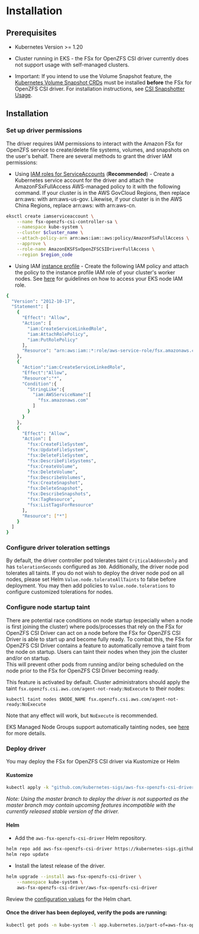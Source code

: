 # Installation

## Prerequisites

* Kubernetes Version >= 1.20
* Cluster running in EKS - the FSx for OpenZFS CSI driver currently does not support usage with self-managed clusters.

* Important: If you intend to use the Volume Snapshot feature, the [Kubernetes Volume Snapshot CRDs](https://github.com/kubernetes-csi/external-snapshotter/tree/master/client/config/crd) must be installed **before** the FSx for OpenZFS CSI driver. For installation instructions, see [CSI Snapshotter Usage](https://github.com/kubernetes-csi/external-snapshotter#usage).

## Installation
### Set up driver permissions
The driver requires IAM permissions to interact with the Amazon FSx for OpenZFS service to create/delete file systems, volumes, and snapshots on the user's behalf. 
There are several methods to grant the driver IAM permissions:
* Using [IAM roles for ServiceAccounts](https://docs.aws.amazon.com/eks/latest/userguide/iam-roles-for-service-accounts.html) (**Recommended**) - Create a Kubernetes service account for the driver and attach the AmazonFSxFullAccess AWS-managed policy to it with the following command. If your cluster is in the AWS GovCloud Regions, then replace arn:aws: with arn:aws-us-gov. Likewise, if your cluster is in the AWS China Regions, replace arn:aws: with arn:aws-cn.
```sh
eksctl create iamserviceaccount \
    --name fsx-openzfs-csi-controller-sa \
    --namespace kube-system \
    --cluster $cluster_name \
    --attach-policy-arn arn:aws:iam::aws:policy/AmazonFSxFullAccess \
    --approve \
    --role-name AmazonEKSFSxOpenZFSCSIDriverFullAccess \
    --region $region_code
```

* Using IAM [instance profile](https://docs.aws.amazon.com/IAM/latest/UserGuide/id_roles_use_switch-role-ec2_instance-profiles.html) - Create the following IAM policy and attach the policy to the instance profile IAM role of your cluster's worker nodes. 
See [here](https://docs.aws.amazon.com/eks/latest/userguide/create-node-role.html) for guidelines on how to access your EKS node IAM role.
```sh
{
  "Version": "2012-10-17",
  "Statement": [
    {
      "Effect": "Allow",
      "Action": [
        "iam:CreateServiceLinkedRole",
        "iam:AttachRolePolicy",
        "iam:PutRolePolicy"
      ],
      "Resource": "arn:aws:iam::*:role/aws-service-role/fsx.amazonaws.com/*"
    },
    {
      "Action":"iam:CreateServiceLinkedRole",
      "Effect":"Allow",
      "Resource":"*",
      "Condition":{
        "StringLike":{
          "iam:AWSServiceName":[
            "fsx.amazonaws.com"
          ]
        }
      }
    },
    {
      "Effect": "Allow",
      "Action": [
        "fsx:CreateFileSystem",
        "fsx:UpdateFileSystem",
        "fsx:DeleteFileSystem",
        "fsx:DescribeFileSystems",
        "fsx:CreateVolume",
        "fsx:DeleteVolume",
        "fsx:DescribeVolumes",
        "fsx:CreateSnapshot",
        "fsx:DeleteSnapshot",
        "fsx:DescribeSnapshots",
        "fsx:TagResource",
        "fsx:ListTagsForResource"
      ],
      "Resource": ["*"]
    }
  ]
}
```

### Configure driver toleration settings
By default, the driver controller pod tolerates taint `CriticalAddonsOnly` and has `tolerationSeconds` configured as `300`. 
Additionally, the driver node pod tolerates all taints. 
If you do not wish to deploy the driver node pod on all nodes, please set Helm `Value.node.tolerateAllTaints` to false before deployment. 
You may then add policies to `Value.node.tolerations` to configure customized tolerations for nodes.

### Configure node startup taint
There are potential race conditions on node startup (especially when a node is first joining the cluster) 
where pods/processes that rely on the FSx for OpenZFS CSI Driver can act on a node before the FSx for OpenZFS CSI Driver is able to start up and become fully ready. 
To combat this, the FSx for OpenZFS CSI Driver contains a feature to automatically remove a taint from the node on startup. 
Users can taint their nodes when they join the cluster and/or on startup.  
This will prevent other pods from running and/or being scheduled on the node prior to the FSx for OpenZFS CSI Driver becoming ready.

This feature is activated by default. Cluster administrators should apply the taint `fsx.openzfs.csi.aws.com/agent-not-ready:NoExecute` to their nodes:
```shell
kubectl taint nodes $NODE_NAME fsx.openzfs.csi.aws.com/agent-not-ready:NoExecute
```
Note that any effect will work, but `NoExecute` is recommended. 

EKS Managed Node Groups support automatically tainting nodes, see [here](https://docs.aws.amazon.com/eks/latest/userguide/node-taints-managed-node-groups.html) for more details.

### Deploy driver
You may deploy the FSx for OpenZFS CSI driver via Kustomize or Helm

#### Kustomize
```sh
kubectl apply -k "github.com/kubernetes-sigs/aws-fsx-openzfs-csi-driver/deploy/kubernetes/overlays/stable/?ref=release-0.1"
```

*Note: Using the master branch to deploy the driver is not supported as the master branch may contain upcoming features incompatible with the currently released stable version of the driver.*

#### Helm
- Add the `aws-fsx-openzfs-csi-driver` Helm repository.
```sh
helm repo add aws-fsx-openzfs-csi-driver https://kubernetes-sigs.github.io/aws-fsx-openzfs-csi-driver
helm repo update
```

- Install the latest release of the driver.
```sh
helm upgrade --install aws-fsx-openzfs-csi-driver \
    --namespace kube-system \
    aws-fsx-openzfs-csi-driver/aws-fsx-openzfs-csi-driver
```

Review the [configuration values](https://github.com/kubernetes-sigs/aws-fsx-openzfs-csi-driver/blob/master/charts/aws-fsx-openzfs-csi-driver/values.yaml) for the Helm chart.

#### Once the driver has been deployed, verify the pods are running:
```sh
kubectl get pods -n kube-system -l app.kubernetes.io/part-of=aws-fsx-openzfs-csi-driver
```
